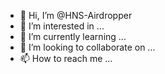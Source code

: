 - 👋 Hi, I’m @HNS-Airdropper
- 👀 I’m interested in ...
- 🌱 I’m currently learning ...
- 💞️ I’m looking to collaborate on ...
- 📫 How to reach me ...

<!---
HNS-Airdropper/HNS-Airdropper is a ✨ special ✨ repository because its `README.md` (this file) appears on your GitHub profile.
You can click the Preview link to take a look at your changes.
--->
